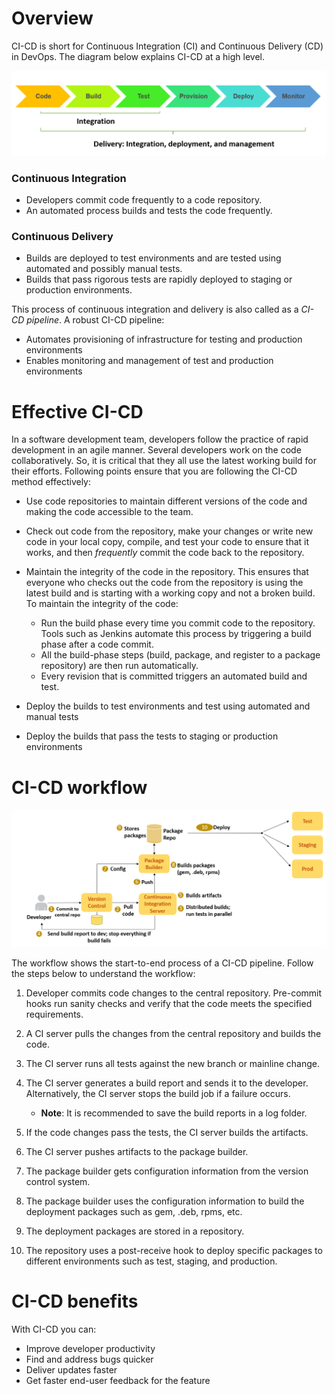 # Overview

CI-CD is short for Continuous Integration (CI) and Continuous Delivery (CD) in DevOps. The diagram below explains CI-CD at a high level.

![What is CI-CD?](https://github.com/devdesh/Portfolio/blob/main/DevOps%20Content/Images/ci_cd.png)

### Continuous Integration

* Developers commit code frequently to a code repository. 
* An automated process builds and tests the code frequently. 
 

### Continuous Delivery

* Builds are deployed to test environments and are tested using automated and possibly manual tests. 
* Builds that pass rigorous tests are rapidly deployed to staging or production
environments. 

This process of continuous integration and delivery is also called as a *CI-CD pipeline*. A
robust CI-CD pipeline:
* Automates provisioning of infrastructure for testing and production environments
* Enables monitoring and management of test and production environments

# Effective CI-CD

In a software development team, developers follow the practice of rapid development in an agile manner. Several developers work on the code collaboratively. So, it is critical that they all use the latest working build for their efforts. Following points ensure that you are following the CI-CD method effectively:

* Use code repositories to maintain different versions of the code and making the code accessible to
the team. 

* Check out code from the repository, make your changes or write new code in your local copy, compile, and test your code to ensure that it works, and then *frequently* commit the code back to the repository.

* Maintain the integrity of the code in the repository. This ensures that everyone who checks out the code from the repository is using the latest build and is starting with a working copy and not a broken build. To maintain the integrity of the code:

    - Run the build phase every time you commit code to the repository. Tools such as Jenkins automate this process by triggering a build phase after a code commit.
    - All the build-phase steps (build, package, and register to a package repository) are then run
automatically. 
    - Every revision that is committed triggers an automated build and test.

* Deploy the builds to test environments and test using automated and manual tests

* Deploy the builds that pass the tests to staging or production environments


# CI-CD workflow

![CI-CD workflow](https://github.com/devdesh/Portfolio/blob/main/DevOps%20Content/Images/ci_cd_workflow.png)

The workflow shows the start-to-end process of a CI-CD pipeline. Follow the steps below to understand the workflow:

1. Developer commits code changes to the central repository. Pre-commit hooks run sanity checks and verify that the code meets the specified requirements.

2. A CI server pulls the changes from the central repository and builds the code.

3. The CI server runs all tests against the new branch or mainline change.

4. The CI server generates a build report and sends it to the developer. Alternatively, the CI server stops the build job if a failure occurs. 
    * **Note**: It is recommended to save the build reports in a log folder.

5. If the code changes pass the tests, the CI server builds the artifacts.

6. The CI server pushes artifacts to the package builder.

7. The package builder gets configuration information from the version control system.

8. The package builder uses the configuration information to build the deployment packages such as gem, .deb, rpms, etc.

9. The deployment packages are stored in a repository.

10. The repository uses a post-receive hook to deploy specific packages to different environments such as test, staging, and production.


# CI-CD benefits

With CI-CD you can:

* Improve developer productivity
* Find and address bugs quicker
* Deliver updates faster
* Get faster end-user feedback for the feature
